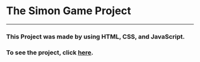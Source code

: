 # The Simon Game Project
---
### This Project was made by using HTML, CSS, and JavaScript.
### To see the project, click [here](https://tsimurkurchyshyn.github.io/The-Simon-Game-Project/).

